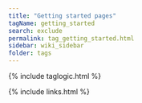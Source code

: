 ```yaml
---
title: "Getting started pages"
tagName: getting_started
search: exclude
permalink: tag_getting_started.html
sidebar: wiki_sidebar
folder: tags
---
```

{% include taglogic.html %}

{% include links.html %}
